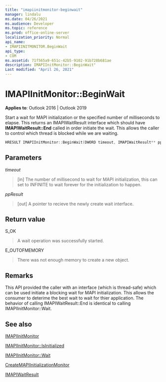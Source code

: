 ```yaml
---
title: "imapiinitmonitor-beginwait" 
manager: lindalu
ms.date: 04/26/2021
ms.audience: Developer
ms.topic: reference
ms.prod: office-online-server
localization_priority: Normal
api_name:
- IMAPIINITMONITOR.BeginWait
api_type:
- COM
ms.assetid: 71f565a9-651c-42b5-9102-91b728b681ae
description: IMAPIInitMonitor::BeginWait"
Last modified: "April 26, 2021"
---
```


# IMAPIInitMonitor::BeginWait
  
**Applies to**: Outlook 2016 | Outlook 2019
  
Start a wait for MAPI initialization or the specified number of milliseconds to elapse. This returns an IMAPIWaitResult interface which should have **IMAPIWaitResult::End** called in order initiate the wait. This allows the caller to control which thread is blocked while we are waiting.

```cpp
HRESULT IMAPIInitMonitor::BeginWait(DWORD timeout, IMAPIWaitResult** ppResult)
```

## Parameters
_timeout_
>[in] The number of millisecond to wait for MAPI initialization, this can set to INFINITE to wait forever for the initialization to happen.

_ppResult_
>[out] A pointer to recieve the newly create wait interface.

## Return value
S_OK
>A wait operation was successfully started.

E_OUTOFMEMORY
>There was not enough memory to create a new object.

## Remarks
This API provided the caller with an interface (which is thread-safe) which can be used initiate a blocking wait for MAPI initialization. This allows the consumer to deterime the best wait to wait for thier application. The behavior of calling IMAPIWaitResult::End is identical to calling IMAPIInitMonitor::Wait.

## See also

[IMAPIInitMonitor](imapiinitmonitoriunknown.md)

[IMAPIInitMonitor::IsInitialized](imapiinitmonitor-isinitialized.md)

[IMAPIInitMonitor::Wait](imapiinitmonitor-wait.md)

[CreateMAPIInitializationMonitor](createmapiinitializationmonitor.md)

[IMAPIWaitResult](imapiwaitresultiunknown.md)
